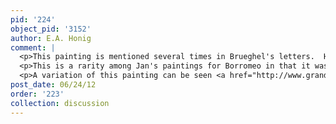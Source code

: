 ```yaml
---
pid: '224'
object_pid: '3152'
author: E.A. Honig
comment: |
  <p>This painting is mentioned several times in Brueghel's letters.  He sent it along with Allegory of Fire and a <em>St. Anthony</em> that's now lost to Borromeo in Dec. 1608.  </p>
  <p>This is a rarity among Jan's paintings for Borromeo in that it was replicated many times; usually the works he sent to Milan remained unique. </p>
  <p>A variation of this painting can be seen <a href="http://www.grandimostrecomo.it/assets/templates/gmc/photos/opere/Brueghel_15.jpg">here</a></p>
post_date: 06/24/12
order: '223'
collection: discussion
---
```

